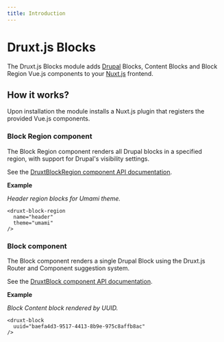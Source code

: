 ```yaml
---
title: Introduction
---
```


# Druxt.js Blocks

The Druxt.js Blocks module adds [Drupal](https://drupal.org) Blocks, Content Blocks and Block Region Vue.js components to your [Nuxt.js](https://nuxtjs.org) frontend.


## How it works?

Upon installation the module installs a Nuxt.js plugin that registers the provided Vue.js components.


### Block Region component

The Block Region component renders all Drupal blocks in a specified region, with support for Drupal's visibility settings.

See the [DruxtBlockRegion component API documentation](../api/components/DruxtBlockRegion).


**Example**

_Header region blocks for Umami theme._

```vue live
<druxt-block-region
  name="header"
  theme="umami"
/>
```


### Block component

The Block component renders a single Drupal Block using the Druxt.js Router and Component suggestion system.

See the [DruxtBlock component API documentation](../api/components/DruxtBlock).


**Example**

_Block Content block rendered by UUID._

```vue live
<druxt-block
  uuid="baefa4d3-9517-4413-8b9e-975c8affb8ac"
/>
```
